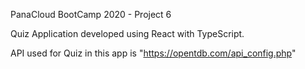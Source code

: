 PanaCloud BootCamp 2020 - Project 6

Quiz Application developed using React with TypeScript.

API used for Quiz in this app is "https://opentdb.com/api_config.php"